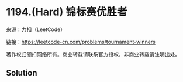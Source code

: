 # 1194.(Hard) 锦标赛优胜者



来源：力扣（LeetCode）

链接：https://leetcode-cn.com/problems/tournament-winners 

著作权归领扣网络所有。商业转载请联系官方授权，非商业转载请注明出处。



## Solution 

```sql



```
    